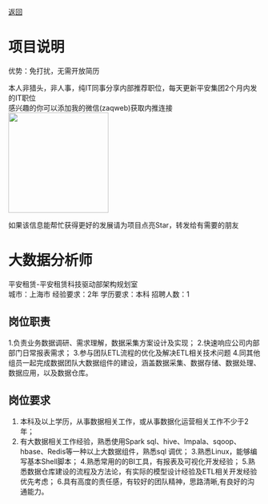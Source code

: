 [返回](../../)

# 项目说明

优势：免打扰，无需开放简历

本人非猎头，非人事，纯IT同事分享内部推荐职位，每天更新平安集团2个月内发的IT职位  
感兴趣的你可以添加我的微信(zaqweb)获取内推连接  
<img src="https://github.com/zaqweb/PA-IT-JOBS/blob/master/WechatICode.jpeg"  height="200" width="200">

如果该信息能帮忙获得更好的发展请为项目点亮Star，转发给有需要的朋友

# 大数据分析师
平安租赁-平安租赁科技驱动部架构规划室  
城市：上海市 经验要求：2年 学历要求：本科  招聘人数：1

## 岗位职责
1.负责业务数据调研、需求理解，数据采集方案设计及实现；
2.快速响应公司内部部门日常报表需求；
3.参与团队ETL流程的优化及解决ETL相关技术问题
4.同其他组员一起完成数据团队大数据组件的建设，涵盖数据采集、数据存储、数据处理、数据应用，以及数据仓库。

## 岗位要求
1. 本科及以上学历，从事数据相关工作，或从事数据化运营相关工作不少于2年；
2. 有大数据相关工作经验，熟悉使用Spark sql、hive、Impala、sqoop、hbase、Redis等一种以上大数据组件，熟悉sql 调优；
3.熟悉Linux，能够编写基本Shell脚本；
4.熟悉常用的的BI工具，有报表及可视化开发经验；
5.熟悉数据仓库建设的流程及方法论，有实际的模型设计经验及ETL相关开发经验优先考虑；
6.具有高度的责任感，有较好的团队精神，思路清晰,有良好的沟通能力。




